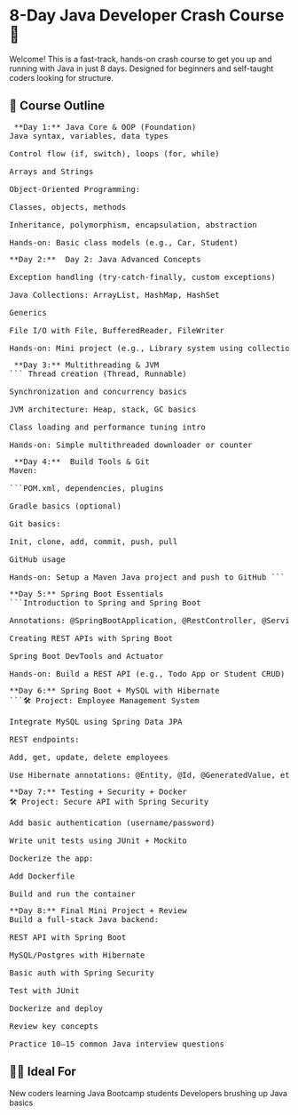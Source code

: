 # 8-Day Java Developer Crash Course 🚀

Welcome! This is a fast-track, hands-on crash course to get you up and running with Java in just 8 days. Designed for beginners and self-taught coders looking for structure.

## 📅 Course Outline
<pre> **Day 1:** Java Core & OOP (Foundation)
Java syntax, variables, data types

Control flow (if, switch), loops (for, while)

Arrays and Strings

Object-Oriented Programming:

Classes, objects, methods

Inheritance, polymorphism, encapsulation, abstraction

Hands-on: Basic class models (e.g., Car, Student)</pre>

<pre>**Day 2:**  Day 2: Java Advanced Concepts

Exception handling (try-catch-finally, custom exceptions)

Java Collections: ArrayList, HashMap, HashSet

Generics

File I/O with File, BufferedReader, FileWriter

Hands-on: Mini project (e.g., Library system using collections)</pre>

<pre> **Day 3:** Multithreading & JVM 
``` Thread creation (Thread, Runnable)

Synchronization and concurrency basics

JVM architecture: Heap, stack, GC basics

Class loading and performance tuning intro

Hands-on: Simple multithreaded downloader or counter  </pre>

 <pre> **Day 4:**  Build Tools & Git
Maven:

```POM.xml, dependencies, plugins

Gradle basics (optional)

Git basics:

Init, clone, add, commit, push, pull

GitHub usage

Hands-on: Setup a Maven Java project and push to GitHub ```</pre>


 <pre>**Day 5:** Spring Boot Essentials
```Introduction to Spring and Spring Boot

Annotations: @SpringBootApplication, @RestController, @Service, @Autowired

Creating REST APIs with Spring Boot

Spring Boot DevTools and Actuator

Hands-on: Build a REST API (e.g., Todo App or Student CRUD) ```</pre>

<pre>**Day 6:** Spring Boot + MySQL with Hibernate
```🛠 Project: Employee Management System

Integrate MySQL using Spring Data JPA

REST endpoints:

Add, get, update, delete employees

Use Hibernate annotations: @Entity, @Id, @GeneratedValue, etc.```</pre>
<pre>**Day 7:** Testing + Security + Docker
🛠 Project: Secure API with Spring Security

Add basic authentication (username/password)

Write unit tests using JUnit + Mockito

Dockerize the app:

Add Dockerfile

Build and run the container</pre>

<pre>**Day 8:** Final Mini Project + Review
Build a full-stack Java backend:

REST API with Spring Boot

MySQL/Postgres with Hibernate

Basic auth with Spring Security

Test with JUnit

Dockerize and deploy

Review key concepts

Practice 10–15 common Java interview questions </pre>

## 👨‍💻 Ideal For
 New coders learning Java
 Bootcamp students
 Developers brushing up Java basics
